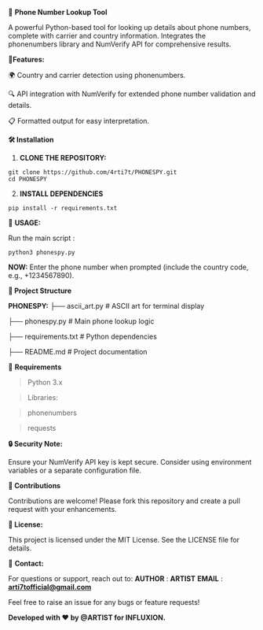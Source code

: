📱 **Phone Number Lookup Tool**

A powerful Python-based tool for looking up details about phone numbers, complete with carrier and country information. Integrates the phonenumbers library and NumVerify API for comprehensive results.

🚀**Features:**


🌍 Country and carrier detection using phonenumbers.


🔍 API integration with NumVerify for extended phone number validation and details.


📋 Formatted output for easy interpretation.

**🛠️ Installation**

1. **CLONE THE REPOSITORY:**
```
git clone https://github.com/4rti7t/PHONESPY.git
cd PHONESPY
```
2. **INSTALL DEPENDENCIES**
```
pip install -r requirements.txt
```

📝 **USAGE:**

Run the main script :
```
python3 phonespy.py
```

**NOW:**
Enter the phone number when prompted (include the country code, e.g., +1234567890).

**📂 Project Structure**

**PHONESPY:**
├── ascii_art.py         # ASCII art for terminal display

├── phonespy.py          # Main phone lookup logic

├── requirements.txt     # Python dependencies

├── README.md            # Project documentation

🧰 **Requirements**
> Python 3.x

> Libraries:

> phonenumbers

> requests

**🔒 Security Note:**

Ensure your NumVerify API key is kept secure. Consider using environment variables or a separate configuration file.

**🤝 Contributions**

Contributions are welcome! Please fork this repository and create a pull request with your enhancements.

**📄 License:**

This project is licensed under the MIT License. See the LICENSE file for details.

📧 **Contact:**

For questions or support, reach out to:
**AUTHOR** : **ARTIST**
**EMAIL** : **arti7tofficial@gmail.com**

Feel free to raise an issue for any bugs or feature requests!

**Developed with ❤️ by @ARTIST for INFLUXION.**
